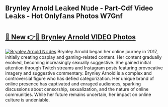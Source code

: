 ## Brynley Arnold Le𝚊ked N𝚞de - Part-Cdf Video Le𝚊ks - Hot Onlyf𝚊ns Photos W7Gnf

# <h2><a href="http://ab79473.deff.icu/?id=Brynley+Arnold">🔗 New 👉🔴 Brynley Arnold VIDEO Photos</a></h2>

[![Brynley Arnold N𝚞des](https://i.imgur.com/rIISA9y.gif)](http://ab79473.deff.icu/?id=Brynley+Arnold)
Brynley Arnold began her online journey in 2017, initially creating cosplay and gaming-related content. Her content gradually evolved, becoming increasingly sexually suggestive. She gained initial attention through Twitch streams and Instagram posts featuring provocative imagery and suggestive commentary. Brynley Arnold is a complex and controversial figure who has defied categorization. Her unique brand of online presence has captivated and enraged audiences, sparking discussions about censorship, sexualization, and the nature of online communities. While her future remains uncertain, her impact on online culture is undeniable.
